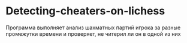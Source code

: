 # Detecting-cheaters-on-lichess
Программа выполняет анализ шахматных партий игрока за разные промежутки времени и проверяет, не читерил ли он в одной из них
